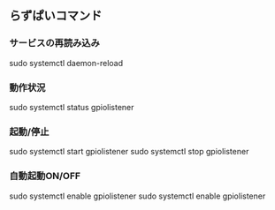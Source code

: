 
## らずぱいコマンド

### サービスの再読み込み
sudo systemctl daemon-reload

### 動作状況
sudo systemctl status gpiolistener

### 起動/停止
sudo systemctl start gpiolistener
sudo systemctl stop gpiolistener

### 自動起動ON/OFF
sudo systemctl enable gpiolistener
sudo systemctl enable gpiolistener
